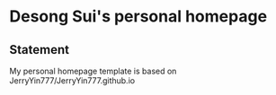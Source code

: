 # Desong Sui's personal homepage

## Statement

My personal homepage template is based on JerryYin777/JerryYin777.github.io
